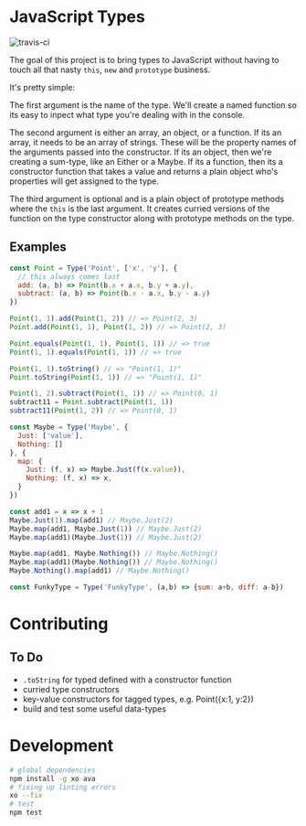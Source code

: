 # JavaScript Types

![travis-ci](https://travis-ci.org/ccorcos/js-type.svg?branch=master)

The goal of this project is to bring types to JavaScript without having to touch all that nasty `this`, `new` and `prototype` business.

It's pretty simple:

The first argument is the name of the type. We'll create a named function so its easy to inpect what type you're dealing with in the console.

The second argument is either an array, an object, or a function. If its an array, it needs to be an array of strings. These will be the property names of the arguments passed into the constructor. If its an object, then we're creating a sum-type, like an Either or a Maybe. If its a function, then its a constructor function that takes a value and returns a plain object who's properties will get assigned to the type.

The third argument is optional and is a plain object of prototype methods where the `this` is the last argument. It creates curried versions of the function on the type constructor along with prototype methods on the type.

## Examples

```js
const Point = Type('Point', ['x', 'y'], {
  // this always comes last
  add: (a, b) => Point(b.x + a.x, b.y + a.y),
  subtract: (a, b) => Point(b.x - a.x, b.y - a.y)
})

Point(1, 1).add(Point(1, 2)) // => Point(2, 3)
Point.add(Point(1, 1), Point(1, 2)) // => Point(2, 3)

Point.equals(Point(1, 1), Point(1, 1)) // => true
Point(1, 1).equals(Point(1, 1)) // => true

Point(1, 1).toString() // => "Point(1, 1)"
Point.toString(Point(1, 1)) // => "Point(1, 1)"

Point(1, 2).subtract(Point(1, 1)) // => Point(0, 1)
subtract11 = Point.subtract(Point(1, 1))
subtract11(Point(1, 2)) // => Point(0, 1)

const Maybe = Type('Maybe', {
  Just: ['value'],
  Nothing: []
}, {
  map: {
    Just: (f, x) => Maybe.Just(f(x.value)),
    Nothing: (f, x) => x,
  }
})

const add1 = x => x + 1
Maybe.Just(1).map(add1) // Maybe.Just(2)
Maybe.map(add1, Maybe.Just(1)) // Maybe.Just(2)
Maybe.map(add1)(Maybe.Just(1)) // Maybe.Just(2)

Maybe.map(add1, Maybe.Nothing()) // Maybe.Nothing()
Maybe.map(add1)(Maybe.Nothing()) // Maybe.Nothing()
Maybe.Nothing().map(add1) // Maybe.Nothing()

const FunkyType = Type('FunkyType', (a,b) => {sum: a+b, diff: a-b})
```

# Contributing

## To Do

- `.toString` for typed defined with a constructor function
- curried type constructors
- key-value constructors for tagged types, e.g. Point({x:1, y:2})
- build and test some useful data-types

# Development

```bash
# global dependencies
npm install -g xo ava
# fixing up linting errors
xo --fix
# test
npm test
```